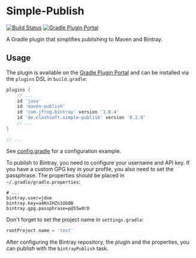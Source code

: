 # Simple-Publish

[![Build Status](https://travis-ci.org/Clashsoft/Simple-Publish.svg?branch=master)](https://travis-ci.org/Clashsoft/Simple-Publish)
[![Gradle Plugin Portal](https://img.shields.io/maven-metadata/v/https/plugins.gradle.org/m2/de/clashsoft/simple-publish/de.clashsoft.simple-publish.gradle.plugin/maven-metadata.xml.svg?colorB=blue&label=Gradle%20Plugin%20Portal)](https://plugins.gradle.org/plugin/de.clashsoft.simple-publish)

A Gradle plugin that simplifies publishing to Maven and Bintray.

## Usage

The plugin is available on the [Gradle Plugin Portal](https://plugins.gradle.org/plugin/de.clashsoft.simple-publish)
and can be installed via the `plugins` DSL in `build.gradle`:

```groovy
plugins {
	// ...
	id 'java'
	id 'maven-publish'
	id 'com.jfrog.bintray' version '1.8.4'
	id 'de.clashsoft.simple-publish' version '0.2.0'
	// ...
}

// ...
```

See [config.gradle](src/functionalTest/resources/config.gradle) for a configuration example.

To publish to Bintray, you need to configure your username and API key.
If you have a custom GPG key in your profile, you also need to set the passphrase.
The properties should be placed in `~/.gradle/gradle.properties`:

```
# ...
bintray.user=jdoe
bintray.key=a4Kn2HZn1Ub8B
bintray.gpg.passphrase=p@55w0rD
```

Don't forget to set the project name in `settings.gradle`:

```groovy
rootProject.name = 'test'
```

After configuring the Bintray repository, the plugin and the properties, you can publish with the `bintrayPublish` task.
